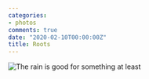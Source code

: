 ```yaml
---
categories:
- photos
comments: true
date: "2020-02-10T00:00:00Z"
title: Roots
---
```

  
<img src="/assets/images/articles/roots.jpeg" alt="The rain is good for something at least" class="responsive"><br>
